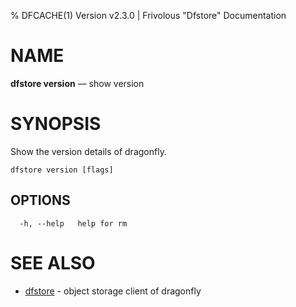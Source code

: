 % DFCACHE(1) Version v2.3.0 | Frivolous "Dfstore" Documentation

# NAME

**dfstore version** — show version

# SYNOPSIS

Show the version details of dragonfly.

```shell
dfstore version [flags]
```

## OPTIONS

```shell
  -h, --help   help for rm
```

# SEE ALSO

- [dfstore](dfstore.md) - object storage client of dragonfly
